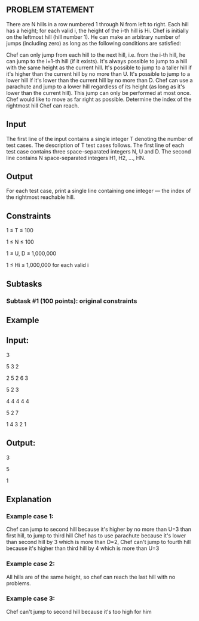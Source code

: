 ## PROBLEM STATEMENT 
There are N hills in a row numbered 1 through N from left to right. Each hill has a height; for each valid i, the height of the i-th hill is Hi. 
Chef is initially on the leftmost hill (hill number 1). He can make an arbitrary number of jumps (including zero) as long as the following conditions are satisfied:

Chef can only jump from each hill to the next hill, i.e. from the i-th hill, he can jump to the i+1-th hill (if it exists).
It's always possible to jump to a hill with the same height as the current hill.
It's possible to jump to a taller hill if it's higher than the current hill by no more than U.
It's possible to jump to a lower hill if it's lower than the current hill by no more than D.
Chef can use a parachute and jump to a lower hill regardless of its height (as long as it's lower than the current hill). This jump can only be performed at most once.
Chef would like to move as far right as possible. Determine the index of the rightmost hill Chef can reach.

## Input

The first line of the input contains a single integer T denoting the number of test cases. The description of T test cases follows.
The first line of each test case contains three space-separated integers N, U and D.
The second line contains N space-separated integers H1, H2, ..., HN.

## Output

For each test case, print a single line containing one integer — the index of the rightmost reachable hill.

## Constraints

1 ≤ T ≤ 100


1 ≤ N ≤ 100

1 ≤ U, D ≤ 1,000,000

1 ≤ Hi ≤ 1,000,000 for each valid i

## Subtasks

### Subtask #1 (100 points): original constraints

## Example

## Input:

3

5  3   2

2  5   2   6   3

5  2   3

4  4   4   4   4

5  2   7

1  4   3   2   1

## Output:

3

5

1

## Explanation

### Example case 1:

Chef can jump to second hill because it's higher by no more than U=3 than first hill, to jump to third hill Chef has to use parachute because it's lower than second hill by 3 which is more than D=2, Chef can't jump to fourth hill because it's higher than third hill by 4 which is more than U=3

### Example case 2:

All hills are of the same height, so chef can reach the last hill with no problems.

### Example case 3: 

Chef can't jump to second hill because it's too high for him

